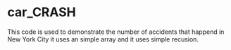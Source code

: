 # car_CRASH
This code is used to demonstrate the number of accidents that happend in New York City it uses an simple array and it uses simple recusion.
